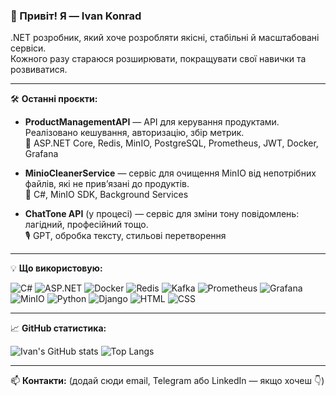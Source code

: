 ### 👋 Привіт! Я — Ivan Konrad

.NET розробник, який хоче розробляти якісні, стабільні й масштабовані сервіси.  
Кожного разу стараюся розширювати, покращувати свої навички та розвиватися.

---

🛠️ **Останні проєкти:**

- **ProductManagementAPI** — API для керування продуктами. Реалізовано кешування, авторизацію, збір метрик.  
  🧱 ASP.NET Core, Redis, MinIO, PostgreSQL, Prometheus, JWT, Docker, Grafana

- **MinioCleanerService** — сервіс для очищення MinIO від непотрібних файлів, які не прив’язані до продуктів.  
  🧹 C#, MinIO SDK, Background Services

- **ChatTone API** (у процесі) — сервіс для зміни тону повідомлень: лагідний, професійний тощо.  
  🎙 GPT, обробка тексту, стильові перетворення

---

💡 **Що використовую:**

![C#](https://img.shields.io/badge/-C%23-239120?style=flat-square&logo=c-sharp&logoColor=white)
![ASP.NET](https://img.shields.io/badge/-ASP.NET-512BD4?style=flat-square&logo=dotnet&logoColor=white)
![Docker](https://img.shields.io/badge/-Docker-2496ED?style=flat-square&logo=docker&logoColor=white)
![Redis](https://img.shields.io/badge/-Redis-DC382D?style=flat-square&logo=redis&logoColor=white)
![Kafka](https://img.shields.io/badge/-Kafka-231F20?style=flat-square&logo=apache-kafka&logoColor=white)
![Prometheus](https://img.shields.io/badge/-Prometheus-E6522C?style=flat-square&logo=prometheus&logoColor=white)
![Grafana](https://img.shields.io/badge/-Grafana-F46800?style=flat-square&logo=grafana&logoColor=white)
![MinIO](https://img.shields.io/badge/-MinIO-FF4773?style=flat-square)
![Python](https://img.shields.io/badge/-Python-3776AB?style=flat-square&logo=python&logoColor=white)
![Django](https://img.shields.io/badge/-Django-092E20?style=flat-square&logo=django&logoColor=white)
![HTML](https://img.shields.io/badge/-HTML5-E34F26?style=flat-square&logo=html5&logoColor=white)
![CSS](https://img.shields.io/badge/-CSS3-1572B6?style=flat-square&logo=css3&logoColor=white)

---

📈 **GitHub статистика:**

![Ivan's GitHub stats](https://github-readme-stats.vercel.app/api?username=IvanKonrad&show_icons=true&theme=radical)
![Top Langs](https://github-readme-stats.vercel.app/api/top-langs/?username=IvanKonrad&layout=compact&theme=radical)

---

📫 **Контакти:**
(додай сюди email, Telegram або LinkedIn — якщо хочеш 👇)
